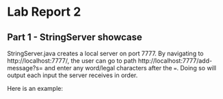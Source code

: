 # Lab Report 2

## Part 1 - StringServer showcase

StringServer.java creates a local server on port 7777. By navigating to http://localhost:7777/, the user can go to path http://localhost:7777/add-message?s= and enter any word/legal characters after the `=`. Doing so will output each input the server receives in order. 

Here is an example:
